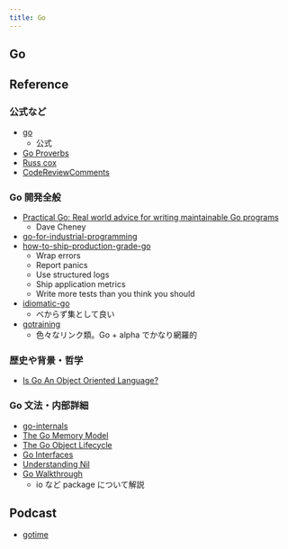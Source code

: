 ```yaml
---
title: Go
---
```


## Go

## Reference
### 公式など
* [go](https://github.com/golang/go/wiki)
    * 公式
* [Go Proverbs](https://go-proverbs.github.io/)
* [Russ cox](https://research.swtch.com/)
* [CodeReviewComments](https://github.com/golang/go/wiki/CodeReviewComments)

### Go 開発全般
* [Practical Go: Real world advice for writing maintainable Go programs](https://dave.cheney.net/practical-go/presentations/qcon-china.html)
    * Dave Cheney
* [go-for-industrial-programming](https://peter.bourgon.org/go-for-industrial-programming/)
* [how-to-ship-production-grade-go](https://www.oreilly.com/ideas/how-to-ship-production-grade-go)
    * Wrap errors
    * Report panics
    * Use structured logs
    * Ship application metrics
    * Write more tests than you think you should
* [idiomatic-go](https://about.sourcegraph.com/go/idiomatic-go/)
    * べからず集として良い
* [gotraining](https://github.com/ardanlabs/gotraining)
    * 色々なリンク類。Go + alpha でかなり網羅的

### 歴史や背景・哲学
* [Is Go An Object Oriented Language?](https://spf13.com/post/is-go-object-oriented/)

### Go 文法・内部詳細
* [go-internals](https://github.com/teh-cmc/go-internals)
* [The Go Memory Model](https://golang.org/ref/mem)
* [The Go Object Lifecycle](https://middlemost.com/object-lifecycle/)
* [Go Interfaces](https://www.airs.com/blog/archives/277)
* [Understanding Nil](https://speakerdeck.com/campoy/understanding-nil)
* [Go Walkthrough](https://medium.com/go-walkthrough)
    * io など package について解説

## Podcast
* [gotime](https://changelog.com/gotime)